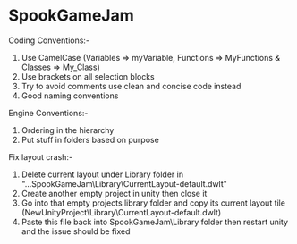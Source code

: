 # SpookGameJam

Coding Conventions:-

1. Use CamelCase (Variables => myVariable, Functions => MyFunctions & Classes => My_Class)
2. Use brackets on all selection blocks
3. Try to avoid comments use clean and concise code instead
4. Good naming conventions

Engine Conventions:-

1. Ordering in the hierarchy
2. Put stuff in folders based on purpose

Fix layout crash:-

1. Delete current layout under Library folder in "...SpookGameJam\Library\CurrentLayout-default.dwlt"
2. Create another empty project in unity then close it
3. Go into that empty projects library folder and copy its current layout tile (NewUnityProject\Library\CurrentLayout-default.dwlt)
4. Paste this file back into SpookGameJam\Library folder then restart unity and the issue should be fixed
